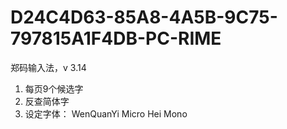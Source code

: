 # D24C4D63-85A8-4A5B-9C75-797815A1F4DB-PC-RIME
郑码输入法，v 3.14
1. 每页9个候选字
2. 反查简体字
3. 设定字体： WenQuanYi Micro Hei Mono
